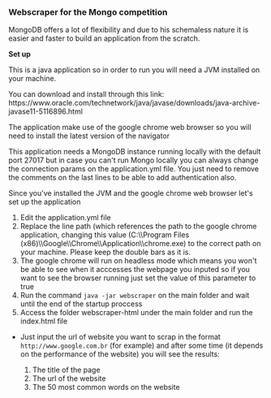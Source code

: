 <h3>Webscraper for the Mongo competition</h3>

MongoDB offers a lot of flexibility and due to his schemaless nature it is easier and faster to build an application from the scratch.

<b>Set up</b>
<p>This is a java application so in order to run you will need a JVM installed on your machine.</p>
<p>You can download and install through this link: https://www.oracle.com/technetwork/java/javase/downloads/java-archive-javase11-5116896.html</p>
<p>The application make use of the google chrome web browser so you will need to install the latest version of the navigator</p>
<p>This application needs a MongoDB instance running locally with the default port 27017 but in case you can't run Mongo locally you can always change the connection params on the application.yml file. You just need to remove the comments on the last lines to be able to add authentication also.</p>
<p>Since you've installed the JVM and the google chrome web browser let's set up the application</p>
<ol>
    <li>Edit the application.yml file</li>
    <li>Replace the line path (which references the path to the google chrome application, changing this value (C:\\Program Files (x86)\\Google\\Chrome\\Application\\chrome.exe) to the correct path on your machine. Please keep the double bars as it is.</li>
    <li>The google chrome will run on headless mode which means you won't be able to see when it acccesses the webpage you inputed so if you want to see the browser running just set the value of this parameter to true</li>
    <li>Run the command <code>java -jar webscraper</code> on the main folder and wait until the end of the startup proccess</li>
    <li>Access the folder webscraper-html under the main folder and run the index.html file</li>
</ol>

<ul>
    <li>Just input the url of website you want to scrap in the format <code>http://www.google.com.br</code> (for example) and after some time (it depends on the performance of the website) you will see the results:</li>
    <ol>
        <li>The title of the page</li>
        <li>The url of the website</li>
        <li>The 50 most common words on the website</li>
    </ol>
</ul>
